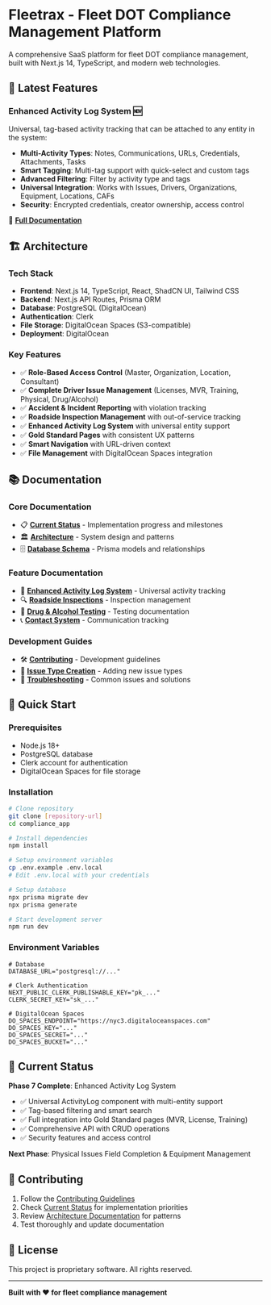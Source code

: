 # Fleetrax - Fleet DOT Compliance Management Platform

A comprehensive SaaS platform for fleet DOT compliance management, built with Next.js 14, TypeScript, and modern web technologies.

## 🚀 Latest Features

### **Enhanced Activity Log System** 🆕
Universal, tag-based activity tracking that can be attached to any entity in the system:
- **Multi-Activity Types**: Notes, Communications, URLs, Credentials, Attachments, Tasks
- **Smart Tagging**: Multi-tag support with quick-select and custom tags
- **Advanced Filtering**: Filter by activity type and tags
- **Universal Integration**: Works with Issues, Drivers, Organizations, Equipment, Locations, CAFs
- **Security**: Encrypted credentials, creator ownership, access control

📖 **[Full Documentation](./documentation/enhanced-activity-log-system.md)**

## 🏗️ Architecture

### **Tech Stack**
- **Frontend**: Next.js 14, TypeScript, React, ShadCN UI, Tailwind CSS
- **Backend**: Next.js API Routes, Prisma ORM
- **Database**: PostgreSQL (DigitalOcean)
- **Authentication**: Clerk
- **File Storage**: DigitalOcean Spaces (S3-compatible)
- **Deployment**: DigitalOcean

### **Key Features**
- ✅ **Role-Based Access Control** (Master, Organization, Location, Consultant)
- ✅ **Complete Driver Issue Management** (Licenses, MVR, Training, Physical, Drug/Alcohol)
- ✅ **Accident & Incident Reporting** with violation tracking
- ✅ **Roadside Inspection Management** with out-of-service tracking
- ✅ **Enhanced Activity Log System** with universal entity support
- ✅ **Gold Standard Pages** with consistent UX patterns
- ✅ **Smart Navigation** with URL-driven context
- ✅ **File Management** with DigitalOcean Spaces integration

## 📚 Documentation

### **Core Documentation**
- 📋 **[Current Status](./documentation/current-status.md)** - Implementation progress and milestones
- 🏛️ **[Architecture](./documentation/cursor-rules/architecture.md)** - System design and patterns
- 🗄️ **[Database Schema](./documentation/cursor-rules/database.md)** - Prisma models and relationships

### **Feature Documentation**
- 📝 **[Enhanced Activity Log System](./documentation/enhanced-activity-log-system.md)** - Universal activity tracking
- 🔍 **[Roadside Inspections](./documentation/roadside-inspections-plan.md)** - Inspection management
- 💊 **[Drug & Alcohol Testing](./documentation/drug-alcohol-testing-plan.md)** - Testing documentation
- 📞 **[Contact System](./documentation/contact-system-architecture.md)** - Communication tracking

### **Development Guides**
- 🛠️ **[Contributing](./documentation/contributing.md)** - Development guidelines
- 🔧 **[Issue Type Creation](./documentation/issue-type-creation-guide.md)** - Adding new issue types
- 🚨 **[Troubleshooting](./documentation/troubleshooting.md)** - Common issues and solutions

## 🚀 Quick Start

### **Prerequisites**
- Node.js 18+
- PostgreSQL database
- Clerk account for authentication
- DigitalOcean Spaces for file storage

### **Installation**
```bash
# Clone repository
git clone [repository-url]
cd compliance_app

# Install dependencies
npm install

# Setup environment variables
cp .env.example .env.local
# Edit .env.local with your credentials

# Setup database
npx prisma migrate dev
npx prisma generate

# Start development server
npm run dev
```

### **Environment Variables**
```env
# Database
DATABASE_URL="postgresql://..."

# Clerk Authentication
NEXT_PUBLIC_CLERK_PUBLISHABLE_KEY="pk_..."
CLERK_SECRET_KEY="sk_..."

# DigitalOcean Spaces
DO_SPACES_ENDPOINT="https://nyc3.digitaloceanspaces.com"
DO_SPACES_KEY="..."
DO_SPACES_SECRET="..."
DO_SPACES_BUCKET="..."
```

## 🎯 Current Status

**Phase 7 Complete**: Enhanced Activity Log System
- ✅ Universal ActivityLog component with multi-entity support
- ✅ Tag-based filtering and smart search
- ✅ Full integration into Gold Standard pages (MVR, License, Training)
- ✅ Comprehensive API with CRUD operations
- ✅ Security features and access control

**Next Phase**: Physical Issues Field Completion & Equipment Management

## 🤝 Contributing

1. Follow the [Contributing Guidelines](./documentation/contributing.md)
2. Check [Current Status](./documentation/current-status.md) for implementation priorities
3. Review [Architecture Documentation](./documentation/cursor-rules/architecture.md) for patterns
4. Test thoroughly and update documentation

## 📄 License

This project is proprietary software. All rights reserved.

---

**Built with ❤️ for fleet compliance management**
